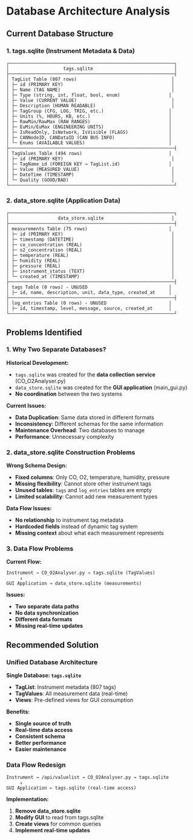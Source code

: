 # Database Architecture Analysis

## Current Database Structure

### 1. **tags.sqlite** (Instrument Metadata & Data)
```
┌─────────────────────────────────────────────────────────────┐
│                    tags.sqlite                              │
├─────────────────────────────────────────────────────────────┤
│ TagList Table (807 rows)                                   │
│ ├─ id (PRIMARY KEY)                                        │
│ ├─ Name (TAG NAME)                                         │
│ ├─ Type (string, int, float, bool, enum)                  │
│ ├─ Value (CURRENT VALUE)                                   │
│ ├─ Description (HUMAN READABLE)                            │
│ ├─ TagGroup (CFG, LOG, TRIG, etc.)                        │
│ ├─ Units (%, HOURS, KB, etc.)                             │
│ ├─ RawMin/RawMax (RAW RANGES)                             │
│ ├─ EuMin/EuMax (ENGINEERING UNITS)                        │
│ ├─ IsReadOnly, IsNetwork, IsVisible (FLAGS)               │
│ ├─ CANNodeID, CANDataID (CAN BUS INFO)                    │
│ └─ Enums (AVAILABLE VALUES)                               │
├─────────────────────────────────────────────────────────────┤
│ TagValues Table (494 rows)                                │
│ ├─ id (PRIMARY KEY)                                        │
│ ├─ TagName_id (FOREIGN KEY → TagList.id)                  │
│ ├─ Value (MEASURED VALUE)                                  │
│ ├─ DateTime (TIMESTAMP)                                    │
│ └─ Quality (GOOD/BAD)                                      │
└─────────────────────────────────────────────────────────────┘
```

### 2. **data_store.sqlite** (Application Data)
```
┌─────────────────────────────────────────────────────────────┐
│                  data_store.sqlite                         │
├─────────────────────────────────────────────────────────────┤
│ measurements Table (75 rows)                              │
│ ├─ id (PRIMARY KEY)                                        │
│ ├─ timestamp (DATETIME)                                    │
│ ├─ co_concentration (REAL)                                 │
│ ├─ o2_concentration (REAL)                                 │
│ ├─ temperature (REAL)                                      │
│ ├─ humidity (REAL)                                         │
│ ├─ pressure (REAL)                                         │
│ ├─ instrument_status (TEXT)                                │
│ └─ created_at (TIMESTAMP)                                  │
├─────────────────────────────────────────────────────────────┤
│ tags Table (0 rows) - UNUSED                              │
│ ├─ id, name, description, unit, data_type, created_at     │
├─────────────────────────────────────────────────────────────┤
│ log_entries Table (0 rows) - UNUSED                       │
│ ├─ id, timestamp, level, message, source, created_at      │
└─────────────────────────────────────────────────────────────┘
```

## Problems Identified

### 1. **Why Two Separate Databases?**

**Historical Development:**
- `tags.sqlite` was created for the **data collection service** (CO_O2Analyser.py)
- `data_store.sqlite` was created for the **GUI application** (main_gui.py)
- **No coordination** between the two systems

**Current Issues:**
- **Data Duplication**: Same data stored in different formats
- **Inconsistency**: Different schemas for the same information
- **Maintenance Overhead**: Two databases to manage
- **Performance**: Unnecessary complexity

### 2. **data_store.sqlite Construction Problems**

**Wrong Schema Design:**
- **Fixed columns**: Only CO, O2, temperature, humidity, pressure
- **Missing flexibility**: Cannot store other instrument tags
- **Unused tables**: `tags` and `log_entries` tables are empty
- **Limited scalability**: Cannot add new measurement types

**Data Flow Issues:**
- **No relationship** to instrument tag metadata
- **Hardcoded fields** instead of dynamic tag system
- **Missing context** about what each measurement represents

### 3. **Data Flow Problems**

**Current Flow:**
```
Instrument → CO_O2Analyser.py → tags.sqlite (TagValues)
     ↓
GUI Application → data_store.sqlite (measurements)
```

**Issues:**
- **Two separate data paths**
- **No data synchronization**
- **Different data formats**
- **Missing real-time updates**

## Recommended Solution

### **Unified Database Architecture**

**Single Database: `tags.sqlite`**
- **TagList**: Instrument metadata (807 tags)
- **TagValues**: All measurement data (real-time)
- **Views**: Pre-defined views for GUI consumption

**Benefits:**
- **Single source of truth**
- **Real-time data access**
- **Consistent schema**
- **Better performance**
- **Easier maintenance**

### **Data Flow Redesign**

```
Instrument → /api/valuelist → CO_O2Analyser.py → tags.sqlite
     ↓
GUI Application ← tags.sqlite (real-time access)
```

**Implementation:**
1. **Remove data_store.sqlite**
2. **Modify GUI** to read from tags.sqlite
3. **Create views** for common queries
4. **Implement real-time updates**
